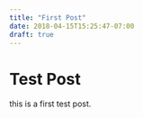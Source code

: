 ```yaml
---
title: "First Post"
date: 2018-04-15T15:25:47-07:00
draft: true
---
```


# Test Post

this is a first test post.
